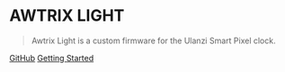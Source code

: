 
# AWTRIX LIGHT

> Awtrix Light is a custom firmware for the Ulanzi Smart Pixel clock. 


[GitHub](https://github.com/Blueforcer/awtrix-light)
[Getting Started](#quick-start)
